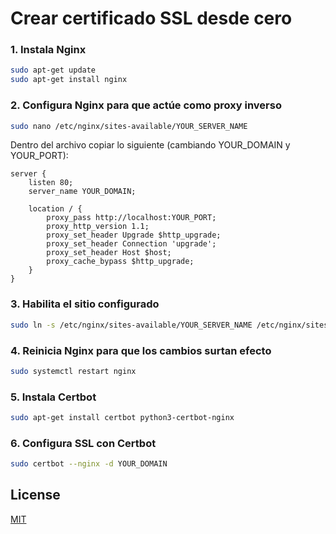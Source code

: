 # Crear certificado SSL desde cero


### 1. Instala Nginx

```bash
sudo apt-get update
sudo apt-get install nginx
```

### 2. Configura Nginx para que actúe como proxy inverso

```bash
sudo nano /etc/nginx/sites-available/YOUR_SERVER_NAME
```

Dentro del archivo copiar lo siguiente (cambiando YOUR_DOMAIN y YOUR_PORT):

```nginx
server {
    listen 80;
    server_name YOUR_DOMAIN;

    location / {
        proxy_pass http://localhost:YOUR_PORT;
        proxy_http_version 1.1;
        proxy_set_header Upgrade $http_upgrade;
        proxy_set_header Connection 'upgrade';
        proxy_set_header Host $host;
        proxy_cache_bypass $http_upgrade;
    }
}
```

### 3. Habilita el sitio configurado

```bash
sudo ln -s /etc/nginx/sites-available/YOUR_SERVER_NAME /etc/nginx/sites-enabled
```

### 4. Reinicia Nginx para que los cambios surtan efecto

```bash
sudo systemctl restart nginx
```

### 5. Instala Certbot

```bash
sudo apt-get install certbot python3-certbot-nginx
```

### 6. Configura SSL con Certbot

```bash
sudo certbot --nginx -d YOUR_DOMAIN
```

## License

[MIT](https://choosealicense.com/licenses/mit/)
